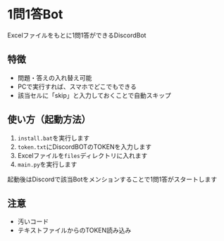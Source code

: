 # 1問1答Bot  

Excelファイルをもとに1問1答ができるDiscordBot  

## 特徴  

- 問題・答えの入れ替え可能
- PCで実行すれば、スマホでどこでもできる
- 該当セルに「skip」と入力しておくことで自動スキップ

## 使い方（起動方法）  

1. `install.bat`を実行します
2. `token.txt`にDiscordBOTのTOKENを入力します
3. Excelファイルを`files`ディレクトリに入れます
4. `main.py`を実行します  

起動後はDiscordで該当Botをメンションすることで1問1答がスタートします  

## 注意  

- 汚いコード
- テキストファイルからのTOKEN読み込み